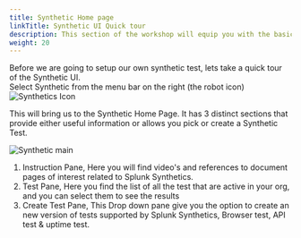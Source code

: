 ```yaml
---
title: Synthetic Home page
linkTitle: Synthetic UI Quick tour
description: This section of the workshop will equip you with the basic understanding of the SyntheticsUI
weight: 20
---
```

Before we are going to setup our own synthetic test, lets take a quick tour of the Synthetic UI.  
Select Synthetic from the menu bar on the right (the robot icon) ![Synthetics Icon](../../images/synthetics-icon.png?classes=inline&height=25px)  

This will bring us to the Synthetic Home Page. It has 3 distinct sections that provide either useful information or allows you pick or create a Synthetic Test.

![Synthetic main](../../images/synthetics-main.png?width=40vw)

1. Instruction Pane, Here you will find video's and references to document pages of interest related to Splunk Synthetics.
2. Test Pane, Here you find the list of all the test that are active in your org, and you can select them to see the results
3. Create Test Pane, This  Drop down pane  give you the option to create an new version of tests supported by Splunk Synthetics, Browser test, API test & uptime test.
